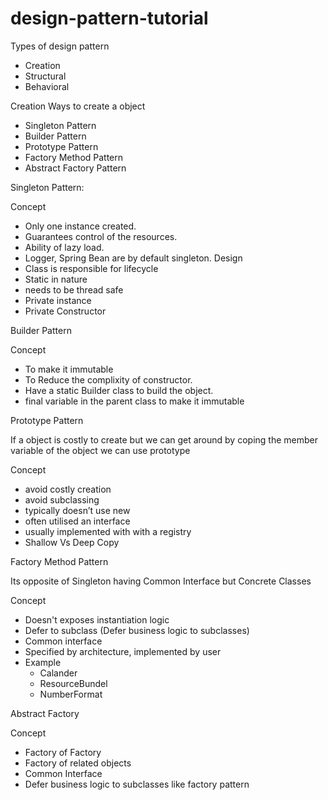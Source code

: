 # design-pattern-tutorial

Types of design pattern

* Creation
* Structural
* Behavioral

Creation
Ways to create a object

* Singleton Pattern
* Builder Pattern
* Prototype Pattern
* Factory Method Pattern
* Abstract Factory Pattern

Singleton Pattern:

Concept
* Only one instance created.
* Guarantees control of the resources.
* Ability of lazy load.
* Logger, Spring Bean are by default singleton.
Design
* Class is responsible for lifecycle
* Static in nature
* needs to be thread safe
* Private instance
* Private Constructor

Builder Pattern

Concept
* To make it immutable
* To Reduce the complixity of constructor.
* Have a static Builder class to build the object.
* final variable in the parent class to make it immutable 

Prototype Pattern

If a object is costly to create but we can get around by coping the member variable of the object we can use prototype

Concept
* avoid costly creation
* avoid subclassing
* typically doesn’t use new
* often utilised an interface
* usually implemented with with a registry
* Shallow Vs Deep Copy

Factory Method Pattern

Its opposite of Singleton having Common Interface but Concrete Classes

Concept
* Doesn't exposes instantiation logic
* Defer to subclass (Defer business logic to subclasses)
* Common interface
* Specified by architecture, implemented by user
* Example
    * Calander
    * ResourceBundel
    * NumberFormat

Abstract Factory

Concept
* Factory of Factory
* Factory of related objects
* Common Interface
* Defer business logic to subclasses like factory pattern 


